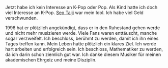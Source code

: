 Jetzt habe ich kein Interesse an K-Pop oder Pop. Als Kind hatte ich doch viel Interesse an K-Pop. [Seo Taiji](https://en.wikipedia.org/wiki/Seo_Taiji) war mein Idol. Ich habe viel Geld verschwunden.

1996 hat er plötzlich angekündigt, dass er in den Ruhestand gehen werde und nicht mehr musizieren werde. Viele Fans waren enttäuscht, manche sogar verzweifelt. Ich beschloss, berühmt zu werden, damit ich ihn eines Tages treffen kann. Mein Leben hatte plötzlich ein klares Ziel. Ich werde hart arbeiten und erfolgreich sein. Ich beschloss, Mathematiker zu werden, da ich darin schon ziemlich gut war. Ich danke diesem Musiker für meinen akademischen Ehrgeiz und meine Disziplin.
